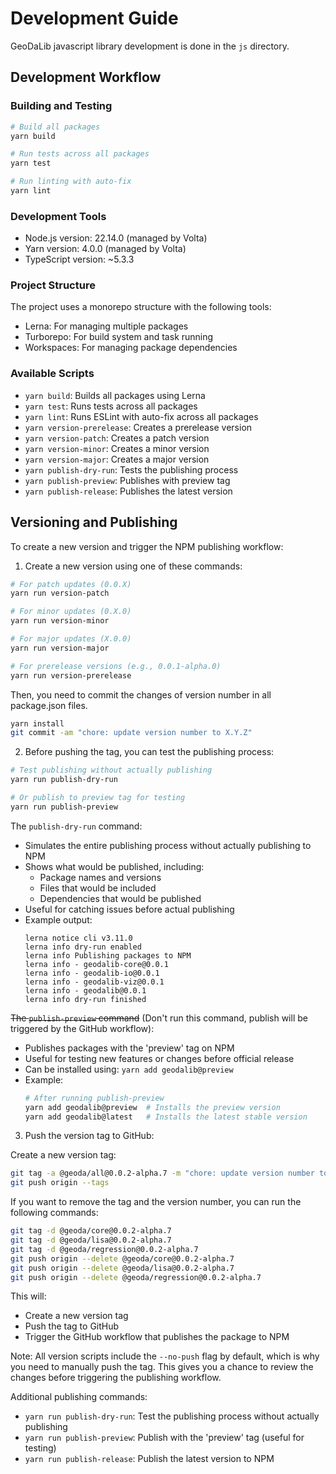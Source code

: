 # Development Guide

GeoDaLib javascript library development is done in the `js` directory.

## Development Workflow

### Building and Testing

```bash
# Build all packages
yarn build

# Run tests across all packages
yarn test

# Run linting with auto-fix
yarn lint
```

### Development Tools

- Node.js version: 22.14.0 (managed by Volta)
- Yarn version: 4.0.0 (managed by Volta)
- TypeScript version: ~5.3.3

### Project Structure

The project uses a monorepo structure with the following tools:

- Lerna: For managing multiple packages
- Turborepo: For build system and task running
- Workspaces: For managing package dependencies

### Available Scripts

- `yarn build`: Builds all packages using Lerna
- `yarn test`: Runs tests across all packages
- `yarn lint`: Runs ESLint with auto-fix across all packages
- `yarn version-prerelease`: Creates a prerelease version
- `yarn version-patch`: Creates a patch version
- `yarn version-minor`: Creates a minor version
- `yarn version-major`: Creates a major version
- `yarn publish-dry-run`: Tests the publishing process
- `yarn publish-preview`: Publishes with preview tag
- `yarn publish-release`: Publishes the latest version

## Versioning and Publishing

To create a new version and trigger the NPM publishing workflow:

1. Create a new version using one of these commands:

```bash
# For patch updates (0.0.X)
yarn run version-patch

# For minor updates (0.X.0)
yarn run version-minor

# For major updates (X.0.0)
yarn run version-major

# For prerelease versions (e.g., 0.0.1-alpha.0)
yarn run version-prerelease
```

Then, you need to commit the changes of version number in all package.json files.

```bash
yarn install
git commit -am "chore: update version number to X.Y.Z"
```

2. Before pushing the tag, you can test the publishing process:

```bash
# Test publishing without actually publishing
yarn run publish-dry-run

# Or publish to preview tag for testing
yarn run publish-preview
```

The `publish-dry-run` command:

- Simulates the entire publishing process without actually publishing to NPM
- Shows what would be published, including:
  - Package names and versions
  - Files that would be included
  - Dependencies that would be published
- Useful for catching issues before actual publishing
- Example output:
  ```
  lerna notice cli v3.11.0
  lerna info dry-run enabled
  lerna info Publishing packages to NPM
  lerna info - geodalib-core@0.0.1
  lerna info - geodalib-io@0.0.1
  lerna info - geodalib-viz@0.0.1
  lerna info - geodalib@0.0.1
  lerna info dry-run finished
  ```

~~The `publish-preview` command~~ (Don't run this command, publish will be triggered by the GitHub workflow):

- Publishes packages with the 'preview' tag on NPM
- Useful for testing new features or changes before official release
- Can be installed using: `yarn add geodalib@preview`
- Example:
  ```bash
  # After running publish-preview
  yarn add geodalib@preview  # Installs the preview version
  yarn add geodalib@latest   # Installs the latest stable version
  ```

3. Push the version tag to GitHub:

Create a new version tag:

```bash
git tag -a @geoda/all@0.0.2-alpha.7 -m "chore: update version number to 0.0.2-alpha.7"
git push origin --tags
```

If you want to remove the tag and the version number, you can run the following commands:

```bash
git tag -d @geoda/core@0.0.2-alpha.7
git tag -d @geoda/lisa@0.0.2-alpha.7
git tag -d @geoda/regression@0.0.2-alpha.7
git push origin --delete @geoda/core@0.0.2-alpha.7
git push origin --delete @geoda/lisa@0.0.2-alpha.7
git push origin --delete @geoda/regression@0.0.2-alpha.7
```

This will:

- Create a new version tag
- Push the tag to GitHub
- Trigger the GitHub workflow that publishes the package to NPM

Note: All version scripts include the `--no-push` flag by default, which is why you need to manually push the tag. This gives you a chance to review the changes before triggering the publishing workflow.

Additional publishing commands:

- `yarn run publish-dry-run`: Test the publishing process without actually publishing
- `yarn run publish-preview`: Publish with the 'preview' tag (useful for testing)
- `yarn run publish-release`: Publish the latest version to NPM
